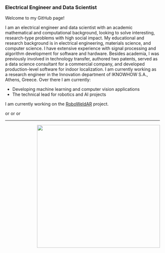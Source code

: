 ### Electrical Engineer and Data Scientist

<p>

Welcome to my GitHub page!

I am an electrical engineer and data scientist with an academic mathematical and computational background, looking to solve interesting, research-type problems with high social impact. My educational and research background is in electrical engineering, materials science, and computer science. I have extensive experience with signal processing and algorithm development for software and hardware. Besides academia, I was previously involved in technology transfer, authored two patents, served as a data science consultant for a commercial company, and developed production-level software for indoor localization. I am currently working as a research engineer in the Innovation department of IKNOWHOW S.A., Athens, Greece. Over there I am currently:

- Developing machine learning and computer vision applications
- The technical lead for robotics and AI projects

I am currently working on the [RoboWeldAR](https://www.youtube.com/channel/UCDXILnzQH0797RFclKYmcVQ) project.


</p>


<div>
<a href="https://www.linkedin.com/in/kypris/">
  <img align="left" alt="orphefs's LinkedIn Profile" width="15px" src="https://cdn.jsdelivr.net/npm/simple-icons@v3/icons/linkedin.svg" />
</a>
<a href="https://github.com/orphefs">
  <img align="left" alt="orphefs's Github" width="15px" src="https://cdn.jsdelivr.net/npm/simple-icons@v3/icons/github.svg" />
</a>

<a href="https://scholar.google.com/citations?user=bldiMQwAAAAJ&hl=en">
  <img align="left" alt="orphefs's Google Scholar Page" width="15px" src="https://cdn.jsdelivr.net/npm/simple-icons@3.2.0/icons/googlescholar.svg" />
</a>

</div>

<br/>
<hr/>

 [<img align="right" width="400" src="https://github-readme-stats.vercel.app/api?username=orphefs&show_icons=true&count_private=true&theme=dark"/>](https://github.com/orphefs/)


